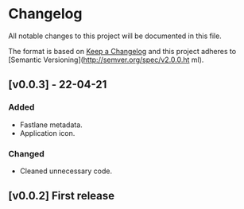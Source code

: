 # Changelog
All notable changes to this project will be documented in this file.

The format is based on [Keep a Changelog](http://keepachangelog.com/en/1.0.0/)
and this project adheres to [Semantic Versioning](http://semver.org/spec/v2.0.0.ht
ml).

## [v0.0.3] - 22-04-21
### Added
- Fastlane metadata.
- Application icon.

### Changed
- Cleaned unnecessary code.


##  [v0.0.2] First release
